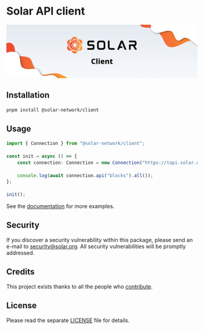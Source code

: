 # Solar API client

<p align="center">
    <img src="https://github.com/Solar-network/client/raw/main/banner.png" />
</p>

## Installation

```bash
pnpm install @solar-network/client
```

## Usage

```ts
import { Connection } from "@solar-network/client";

const init = async () => {
    const connection: Connection = new Connection("https://tapi.solar.org/api");

    console.log(await connection.api("blocks").all());
};

init();
```

See the [documentation](https://docs.solar.org/sdk/typescript/client/intro/) for more examples.

## Security

If you discover a security vulnerability within this package, please send an e-mail to security@solar.org. All security vulnerabilities will be promptly addressed.

## Credits

This project exists thanks to all the people who [contribute](https://github.com/Solar-network/client/graphs/contributors).

## License

Please read the separate [LICENSE](https://github.com/Solar-network/client/blob/main/LICENSE) file for details.
